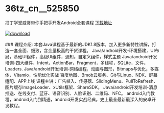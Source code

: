 # 36tz_cn__525850
扣丁学堂威哥带你手把手开发Android全套课程
[下载地址](http://www.36tz.cn/article/525850 "下载地址")
<br/></br>[![download](http://36tz.cn/muke_img/2019_07_1-76-288x300.png "下载地址")](http://www.36tz.cn/article/525850 "下载地址")
<br/></br>### 课程介绍:
本套Java课程基于最新的JDK1.8版本，加入更多新特性讲解，打造一套全面、细致，含金量极高的干货课程。
Java/android开发-环境搭建，UI布局，基础UI组件，高级UI组件，通知，自定义组件，样式主题
Java/android开发培训-四大组件，Intent，ActionBar，Fragment，多线程，SQLite，文件，Loaders.
Java/android开发培训-网络编程，动画与图形，Bitmaps与优化，多媒体，Vitamio，性能优化实战
百度地图、Bmob云服务、Git与Linux、NDK、屏幕适配、APP上线
课程主讲：广告植入、传感器、SlidingMenu、PullToRefresh、图片缓存ImageLoader、xUtils框架、ShareSDK。
Java/android开发培训-消息推送、在线支付、蓝牙、语音识别、人脸识别、二维码、NFC。
android入门教程，android入门到精通，android开发实战经典，史上最全最新最深入的安卓开发教程。


